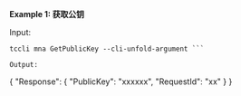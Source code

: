 **Example 1: 获取公钥**



Input: 

```
tccli mna GetPublicKey --cli-unfold-argument ```

Output: 
```
{
    "Response": {
        "PublicKey": "xxxxxx",
        "RequestId": "xx"
    }
}
```

